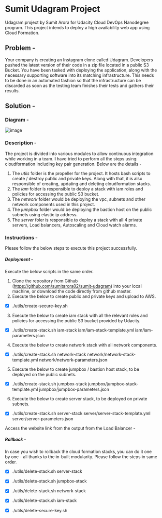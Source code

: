 # Sumit Udagram Project
Udagram project by Sumit Arora for Udacity Cloud DevOps Nanodegree program. This project intends to deploy a high availability web app using Cloud Formation.

## Problem - 
Your company is creating an Instagram clone called Udagram. Developers pushed the latest version of their code in a zip file located in a public S3 Bucket.
You have been tasked with deploying the application, along with the necessary supporting software into its matching infrastructure.
This needs to be done in an automated fashion so that the infrastructure can be discarded as soon as the testing team finishes their tests and gathers their results.

## Solution - 

### Diagram - 
![image](C:\Sumit\Udacity_Projects\Udagram-sumitarora\Udagram_Arch_SumitArora.jpeg)

### Description - 
The project is divided into various modules to allow continuous integration while working in a team.
I have tried to perform all the steps using cloudformation including key pair generation.
Below are the details - 

1. The *utils* folder is the propeller for the project. It hosts bash scripts to create / destroy public and private keys. Along with that, it is also responsible of creating, updating and deleting cloudformation stacks.
2. The *iam* folder is responsible to deploy a stack with iam roles and policies for accessing the public S3 bucket.
3. The *network* folder would be deploying the vpc, subnets and other network components used in this project.
4. The *jumpbox* folder would be deploying the bastion host on the public subnets using elastic ip address.
5. The *server* foler is responsible to deploy a stack with all 4 private servers, Load balancers, Autoscaling and Cloud watch alarms.

### Instructions - 
Please follow the below steps to execute this project successfully.

##### Deployment - 
Execute the below scripts in the same order.

1. Clone the repository from Github (https://github.com/sumitarora02/sumit-udagram) into your local machine, or download the code directly from github master.
2. Execute the below to create public and private keys and upload to AWS.
- [x] ./utils/create-secure-key.sh
3. Execute the below to create iam stack with all the relevant roles and policies for accessing the public S3 bucket provided by Udacity.
- [x] ./utils/create-stack.sh iam-stack iam/iam-stack-template.yml iam/iam-parameters.json
4. Execute the below to create network stack with all network components.
- [x] ./utils/create-stack.sh network-stack network/network-stack-template.yml network/network-parameters.json
5. Execute the below to create jumpbox / bastion host stack, to be deployed on the public subnets.
- [x] ./utils/create-stack.sh jumpbox-stack jumpbox/jumpbox-stack-template.yml jumpbox/jumpbox-parameters.json
6. Execute the below to create server stack, to be deployed on private subnets.
- [x] ./utils/create-stack.sh server-stack server/server-stack-template.yml server/server-parameters.json

Access the website link from the output from the Load Balancer - 


##### Rollback - 
In case you wish to rollback the cloud formation stacks, you can do it one by one - all thanks to the in-built modularity.
Please follow the steps in same order.
- [x] ./utils/delete-stack.sh server-stack
- [x] ./utils/delete-stack.sh jumpbox-stack
- [x] ./utils/delete-stack.sh network-stack
- [x] ./utils/delete-stack.sh iam-stack
- [x] ./utils/delete-secure-key.sh

